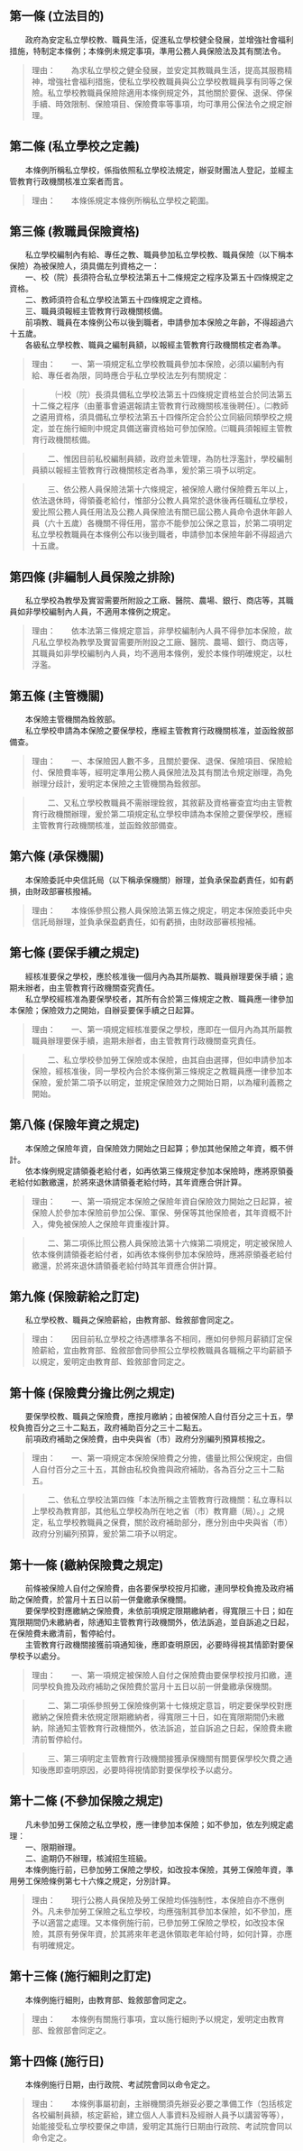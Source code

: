 第一條 (立法目的)
-----------------
　　政府為安定私立學校教、職員生活，促進私立學校健全發展，並增強社會福利措施，特制定本條例；本條例未規定事項，準用公務人員保險法及其有關法令。  
> 理由：　　為求私立學校之健全發展，並安定其教職員生活，提高其服務精神，增強社會福利措施，使私立學校教職員與公立學校教職員享有同等之保險。私立學校教職員保險除適用本條例規定外，其他關於要保、退保、停保手續、時效限制、保險項目、保險費率等事項，均可準用公保法令之規定辦理。



第二條 (私立學校之定義)
-----------------------
　　本條例所稱私立學校，係指依照私立學校法規定，辦妥財團法人登記，並經主管教育行政機關核准立案者而言。  
> 理由：　　本條係規定本條例所稱私立學校之範圍。



第三條 (教職員保險資格)
-----------------------
　　私立學校編制內有給、專任之教、職員參加私立學校教、職員保險（以下稱本保險）為被保險人，須具備左列資格之一：  
　　一、校（院）長須符合私立學校法第五十二條規定之程序及第五十四條規定之資格。  
　　二、教師須符合私立學校法第五十四條規定之資格。  
　　三、職員須報經主管教育行政機關核備。  
　　前項教、職員在本條例公布以後到職者，申請參加本保險之年齡，不得超過六十五歲。  
　　各級私立學校教、職員之編制員額，以報經主管教育行政機關核定者為準。  
> 理由：　　一、第一項規定私立學校教職員參加本保險，必須以編制內有給、專任者為限，同時應合乎私立學校法左列有關規定：

> 　　　㈠校（院）長須具備私立學校法第五十四條規定資格並合於同法第五十二條之程序（由董事會遴選報請主管教育行政機關核准後聘任）。㈡教師之遴用資格，須具備私立學校法第五十四條所定合於公立同級同類學校之規定，並在施行細則中規定具備送審資格始可參加保險。㈢職員須報經主管教育行政機關核備。

> 　　二、惟因目前私校編制員額，政府並未管理，為防杜浮濫計，學校編制員額以報經主管教育行政機關核定者為準，爰於第三項予以明定。

> 　　三、依公務人員保險法第十六條規定，被保險人繳付保險費五年以上，依法退休時，得領養老給付，惟部分公教人員常於退休後再任職私立學校，爰比照公務人員任用法及公務人員保險法有關已屆公務人員命令退休年齡人員（六十五歲）各機關不得任用，當亦不能參加公保之意旨，於第二項明定私立學校教職員在本條例公布以後到職者，申請參加本保險年齡不得超過六十五歲。



第四條 (非編制人員保險之排除)
-----------------------------
　　私立學校為教學及實習需要所附設之工廠、醫院、農場、銀行、商店等，其職員如非學校編制內人員，不適用本條例之規定。  
> 理由：　　依本法第三條規定意旨，非學校編制內人員不得參加本保險，故凡私立學校為教學及實習需要所附設之工廠、醫院、農場、銀行、商店等，其職員如非學校編制內人員，均不適用本條例，爰於本條作明確規定，以杜浮濫。



第五條 (主管機關)
-----------------
　　本保險主管機關為銓敘部。  
　　私立學校申請為本保險之要保學校，應經主管教育行政機關核准，並函銓敘部備查。  
> 理由：　　一、本保險因人數不多，且關於要保、退保、保險項目、保險給付、保險費率等，經明定準用公務人員保險法及其有關法令規定辦理，為免辦理分歧計，爰明定本保險之主管機關為銓敘部。

> 　　二、又私立學校教職員不需辦理銓敘，其敘薪及資格審查宜均由主管教育行政機關辦理，爰於第二項規定私立學校申請為本保險之要保學校，應經主管教育行政機關核准，並函銓敘部備查。



第六條 (承保機關)
-----------------
　　本保險委託中央信託局（以下稱承保機關）辦理，並負承保盈虧責任，如有虧損，由財政部審核撥補。  
> 理由：　　本條係參照公務人員保險法第五條之規定，明定本保險委託中央信託局辦理，並負承保盈虧責任，如有虧損，由財政部審核撥補。



第七條 (要保手續之規定)
-----------------------
　　經核准要保之學校，應於核准後一個月內為其所屬教、職員辦理要保手續；逾期未辦者，由主管教育行政機關查究責任。  
　　私立學校經核准為要保學校者，其所有合於第三條規定之教、職員應一律參加本保險；保險效力之開始，自辦妥要保手續之日起算。  
> 理由：　　一、第一項規定經核准要保之學校，應即在一個月內為其所屬教職員辦理要保手續，逾期未辦者，由主管教育行政機關查究責任。

> 　　二、私立學校參加勞工保險或本保險，由其自由選擇，但如申請參加本保險，經核准後，同一學校內合於本條例第三條規定之教職員應一律參加本保險，爰於第二項予以明定，並規定保險效力之開始日期，以為權利義務之開始。



第八條 (保險年資之規定)
-----------------------
　　本保險之保險年資，自保險效力開始之日起算；參加其他保險之年資，概不併計。  
　　依本條例規定請領養老給付者，如再依第三條規定參加本保險時，應將原領養老給付如數繳還，於將來退休請領養老給付時，其年資應合併計算。  
> 理由：　　一、第一項規定本保險之保險年資自保險效力開始之日起算，被保險人於參加本保險前參加公保、軍保、勞保等其他保險者，其年資概不計入，俾免被保險人之保險年資重複計算。

> 　　二、第二項係比照公務人員保險法第十六條第二項規定，明定被保險人依本條例請領養老給付者，如再依本條例參加本保險時，應將原領養老給付繳還，於將來退休請領養老給付時其年資應合併計算。



第九條 (保險薪給之訂定)
-----------------------
　　私立學校教、職員之保險薪給，由教育部、銓敘部會同定之。  
> 理由：　　因目前私立學校之待遇標準各不相同，應如何參照月薪額訂定保險薪給，宜由教育部、銓敘部會同參照公立學校教職員各職稱之平均薪額予以規定，爰明定由教育部、銓敘部會同定之。



第十條 (保險費分擔比例之規定)
-----------------------------
　　要保學校教、職員之保險費，應按月繳納；由被保險人自付百分之三十五，學校負擔百分之三十二點五，政府補助百分之三十二點五。  
　　前項政府補助之保險費，由中央與省（市）政府分別編列預算核撥之。  
> 理由：　　一、第一項規定本保險保險費之分擔，儘量比照公保規定，由個人自付百分之三十五，其餘由私校負擔與政府補助，各為百分之三十二點五。

> 　　二、依私立學校法第四條「本法所稱之主管教育行政機關：私立專科以上學校為教育部，其他私立學校為所在地之省（市）教育廳（局）。」之規定，私立學校教職員之保費，關於政府補助部分，應分別由中央與省（市）政府分別編列預算，爰於第二項予以明定。



第十一條 (繳納保險費之規定)
---------------------------
　　前條被保險人自付之保險費，由各要保學校按月扣繳，連同學校負擔及政府補助之保險費，於當月十五日以前一併彙繳承保機關。  
　　要保學校對應繳納之保險費，未依前項規定限期繳納者，得寬限三十日；如在寬限期間仍未繳納者，除通知主管教育行政機關外，依法訴追，並自訴追之日起，在保險費未繳清前，暫停給付。  
　　主管教育行政機關接獲前項通知後，應即查明原因，必要時得視其情節對要保學校予以處分。  
> 理由：　　一、第一項規定被保險人自付之保險費由要保學校按月扣繳，連同學校負擔及政府補助之保險費於當月十五日以前一併彙繳承保機關。

> 　　二、第二項係參照勞工保險條例第十七條規定意旨，明定要保學校對應繳納之保險費未依規定限期繳納者，得寬限三十日，如在寬限期間仍未繳納，除通知主管教育行政機關外，依法訴追，並自訴追之日起，保險費未繳清前暫停給付。

> 　　三、第三項明定主管教育行政機關接獲承保機關有關要保學校欠費之通知後應即查明原因，必要時得視情節對要保學校予以處分。



第十二條 (不參加保險之規定)
---------------------------
　　凡未參加勞工保險之私立學校，應一律參加本保險；如不參加，依左列規定處理：  
　　一、限期辦理。  
　　二、逾期仍不辦理，核減招生班級。  
　　本條例施行前，已參加勞工保險之學校，如改投本保險，其勞工保險年資，準用勞工保險條例第七十六條之規定，分別計算。  
> 理由：　　現行公務人員保險及勞工保險均係強制性，本保險自亦不應例外。凡未參加勞工保險之私立學校，均應強制其參加本保險，如不參加，應予以適當之處理。又本條例施行前，已參加勞工保險之學校，如改投本保險，其原有勞保年資，於其將來年老退休領取老年給付時，如何計算，亦應有明確規定。



第十三條 (施行細則之訂定)
-------------------------
　　本條例施行細則，由教育部、銓敘部會同定之。  
> 理由：　　本條例有關施行事項，宜以施行細則予以規定，爰明定由教育部、銓敘部會同定之。



第十四條 (施行日)
-----------------
　　本條例施行日期，由行政院、考試院會同以命令定之。  
> 理由：　　本條例事屬初創，主辦機關須先辦妥必要之準備工作（包括核定各校編制員額，核定薪給，建立個人人事資料及經辦人員予以講習等等），始能接受私立學校要保之申請，爰明定其施行日期由行政院、考試院會同以命令定之。